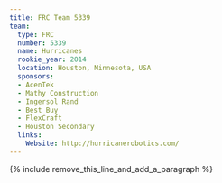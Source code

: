 ```yaml
---
title: FRC Team 5339
team:
  type: FRC
  number: 5339
  name: Hurricanes
  rookie_year: 2014
  location: Houston, Minnesota, USA
  sponsors:
  - AcenTek
  - Mathy Construction
  - Ingersol Rand
  - Best Buy
  - FlexCraft
  - Houston Secondary
  links:
    Website: http://hurricanerobotics.com/
---
```


{% include remove_this_line_and_add_a_paragraph %}
